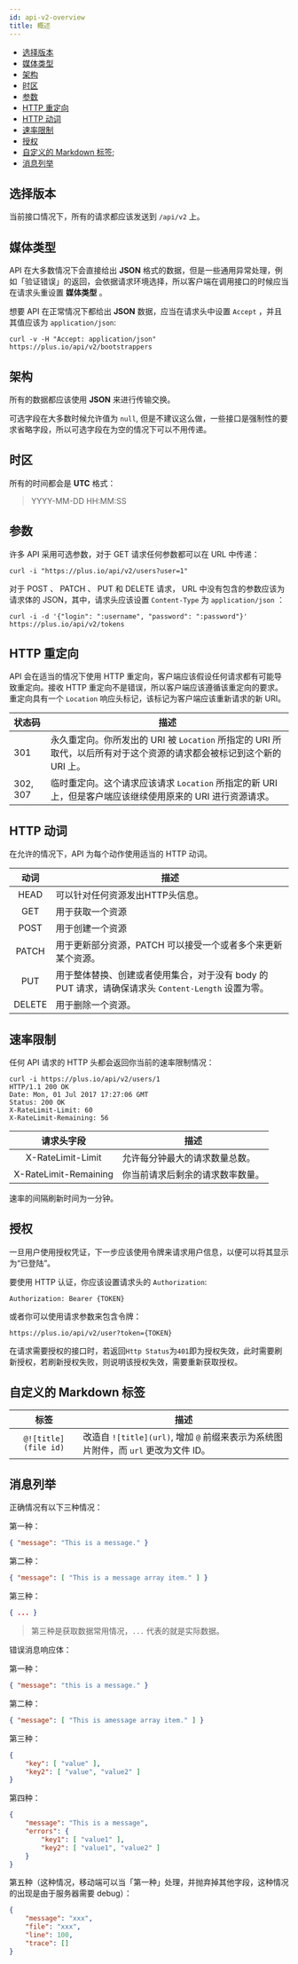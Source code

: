 ```yaml
---
id: api-v2-overview
title: 概述
---
```


- [选择版本](#current-version)
- [媒体类型](#media-types)
- [架构](#schema)
- [时区](#timezone)
- [参数](#parameters)
- [HTTP 重定向](#http-redirects)
- [HTTP 动词](#http-verbs)
- [速率限制](#rate-limiting)
- [授权](#authorization)
- [自定义的 Markdown 标签](#customize-the-markdown-tag);
- [消息列举](#messages)

## 选择版本 

当前接口情况下，所有的请求都应该发送到 `/api/v2` 上。

## 媒体类型 

API 在大多数情况下会直接给出 **JSON** 格式的数据，但是一些通用异常处理，例如「验证错误」的返回，会依据请求环境选择，所以客户端在调用接口的时候应当在请求头重设置 **媒体类型** 。

想要 API 在正常情况下都给出 **JSON** 数据，应当在请求头中设置 `Accept` ，并且其值应该为 `application/json`:

```shell
curl -v -H "Accept: application/json" https://plus.io/api/v2/bootstrappers
```

## 架构 

所有的数据都应该使用 **JSON** 来进行传输交换。

可选字段在大多数时候允许值为 `null`, 但是不建议这么做，一些接口是强制性的要求省略字段，所以可选字段在为空的情况下可以不用传递。

## 时区 

所有的时间都会是 **UTC** 格式：

> YYYY-MM-DD HH:MM:SS

## 参数 

许多 API 采用可选参数，对于 GET 请求任何参数都可以在 URL 中传递：

```shell
curl -i "https://plus.io/api/v2/users?user=1"
```

对于 POST 、 PATCH 、 PUT 和 DELETE 请求， URL 中没有包含的参数应该为请求体的 JSON，其中，请求头应该设置 `Content-Type` 为 `application/json` ：

```shell
curl -i -d '{"login": ":username", "password": ":password"}' https://plus.io/api/v2/tokens
```

## HTTP 重定向 

API 会在适当的情况下使用 HTTP 重定向，客户端应该假设任何请求都有可能导致重定向。接收 HTTP 重定向不是错误，所以客户端应该遵循该重定向的要求。重定向具有一个 `Location` 响应头标记，该标记为客户端应该重新请求的新 URI。

| 状态码 | 描述 |
|:----|----|
| 301 | 永久重定向。你所发出的 URI 被 `Location` 所指定的 URI 所取代，以后所有对于这个资源的请求都会被标记到这个新的 URI 上。 |
| 302, 307 | 临时重定向。这个请求应该请求 `Location` 所指定的新 URI 上，但是客户端应该继续使用原来的 URI 进行资源请求。 |

## HTTP 动词 

在允许的情况下，API 为每个动作使用适当的 HTTP 动词。

| 动词 | 描述 |
|:----:|----|
| HEAD | 可以针对任何资源发出HTTP头信息。 |
| GET | 用于获取一个资源 |
| POST |用于创建一个资源 |
| PATCH | 用于更新部分资源，PATCH 可以接受一个或者多个来更新某个资源。 |
| PUT | 用于整体替换、创建或者使用集合，对于没有 body 的 PUT 请求，请确保请求头 `Content-Length` 设置为零。 |
| DELETE | 用于删除一个资源。 |

## 速率限制 

任何 API 请求的 HTTP 头都会返回你当前的速率限制情况：

```shell
curl -i https://plus.io/api/v2/users/1
HTTP/1.1 200 OK
Date: Mon, 01 Jul 2017 17:27:06 GMT
Status: 200 OK
X-RateLimit-Limit: 60
X-RateLimit-Remaining: 56
```

| 请求头字段 | 描述 |
|:----:|----|
| X-RateLimit-Limit | 允许每分钟最大的请求数量总数。 |
| X-RateLimit-Remaining | 你当前请求后剩余的请求数率数量。 |

速率的间隔刷新时间为一分钟。

## 授权 

一旦用户使用授权凭证，下一步应该使用令牌来请求用户信息，以便可以将其显示为“已登陆”。

要使用 HTTP 认证，你应该设置请求头的 `Authorization`:

```
Authorization: Bearer {TOKEN}
```

或者你可以使用请求参数来包含令牌：

```
https://plus.io/api/v2/user?token={TOKEN}
```

在请求需要授权的接口时，若返回`Http Status`为`401`即为授权失效，此时需要刷新授权，若刷新授权失败，则说明该授权失效，需要重新获取授权。

## 自定义的 Markdown 标签 

| 标签 | 描述 |
|:----:|----|
| `@![title](file id)` | 改造自 `![title](url)`, 增加 `@` 前缀来表示为系统图片附件，而 `url` 更改为文件 ID。 |

<a name="messages"></a>
## 消息列举 

正确情况有以下三种情况：

第一种：
```json
{ "message": "This is a message." }
```

第二种：
```json
{ "message": [ "This is a message array item." ] }
```

第三种：
```json
{ ... }
```

> 第三种是获取数据常用情况，`...` 代表的就是实际数据。

错误消息响应体：

第一种：
```json
{ "message": "this is a message." }
```

第二种：
```json
{ "message": [ "This is amessage array item." ] }
```

第三种：
```json
{
    "key": [ "value" ],
    "key2": [ "value", "value2" ]
}
```

第四种：
```json
{
    "message": "This is a message",
    "errors": {
        "key1": [ "value1" ],
        "key2": [ "value1", "value2" ]
    }
}
```

第五种（这种情况，移动端可以当「第一种」处理，并抛弃掉其他字段，这种情况的出现是由于服务器需要 debug）：
```json
{
    "message": "xxx",
    "file": "xxx",
    "line": 100,
    "trace": []
}
```

